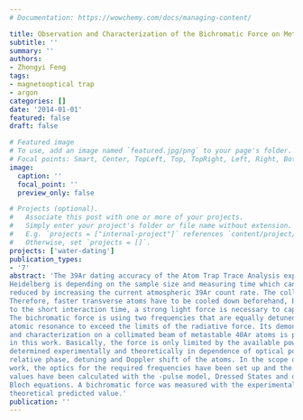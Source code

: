 ```yaml
---
# Documentation: https://wowchemy.com/docs/managing-content/

title: Observation and Characterization of the Bichromatic Force on Metastable Argon-40
subtitle: ''
summary: ''
authors:
- Zhongyi Feng
tags:
- magnetooptical trap
- argon
categories: []
date: '2014-01-01'
featured: false
draft: false

# Featured image
# To use, add an image named `featured.jpg/png` to your page's folder.
# Focal points: Smart, Center, TopLeft, Top, TopRight, Left, Right, BottomLeft, Bottom, BottomRight.
image:
  caption: ''
  focal_point: ''
  preview_only: false

# Projects (optional).
#   Associate this post with one or more of your projects.
#   Simply enter your project's folder or file name without extension.
#   E.g. `projects = ["internal-project"]` references `content/project/deep-learning/index.md`.
#   Otherwise, set `projects = []`.
projects: ['water-dating']
publication_types:
- '7'
abstract: 'The 39Ar dating accuracy of the Atom Trap Trace Analysis experiment in
Heidelberg is depending on the sample size and measuring time which can be
reduced by increasing the current atmospheric 39Ar count rate. The collimator has great scope for improvements as it can only address 10 percent of the atoms leaving the source due to its limited capture range.
Therefore, faster transverse atoms have to be cooled down beforehand, but due
to the short interaction time, a strong light force is necessary to capture them.
The bichromatic force is using two frequencies that are equally detuned from
atomic resonance to exceed the limits of the radiative force. Its demonstration
and characterization on a collimated beam of metastable 40Ar atoms is presented
in this work. Basically, the force is only limited by the available power and was
determined experimentally and theoretically in dependence of optical power,
relative phase, detuning and Doppler shift of the atoms. In the scope of this
work, the optics for the required frequencies have been set up and the theoretical
values have been calculated with the -pulse model, Dressed States and optical
Bloch equations. A bichromatic force was measured with the experimental accessible parameters which corresponds to 80% of the
theoretical predicted value.'
publication: ''
---
```


